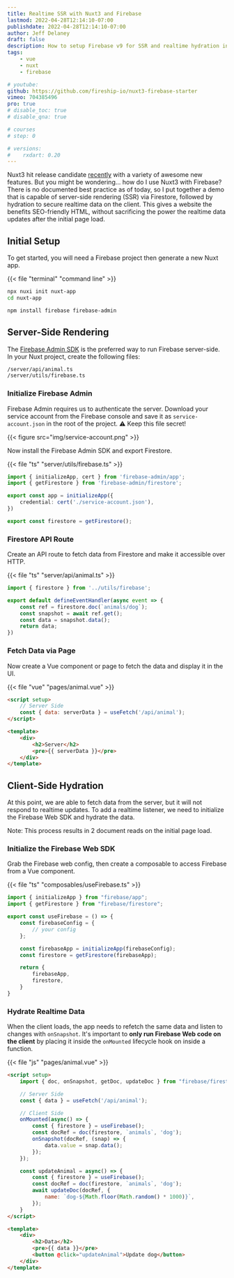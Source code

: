 ```yaml
---
title: Realtime SSR with Nuxt3 and Firebase
lastmod: 2022-04-28T12:14:10-07:00
publishdate: 2022-04-28T12:14:10-07:00
author: Jeff Delaney
draft: false
description: How to setup Firebase v9 for SSR and realtime hydration in Nuxt3
tags: 
    - vue
    - nuxt
    - firebase

# youtube: 
github: https://github.com/fireship-io/nuxt3-firebase-starter
vimeo: 704385496
pro: true
# disable_toc: true
# disable_qna: true

# courses
# step: 0

# versions:
#    rxdart: 0.20
---
```


Nuxt3 hit release candidate [recently](https://nuxtjs.org/announcements/nuxt3-rc/) with a variety of awesome new features. But you might be wondering... how do I use Nuxt3 with Firebase? There is no documented best practice as of today, so I put together a demo that is capable of server-side rendering (SSR) via Firestore, followed by hydration to secure realtime data on the client. This gives a website the benefits SEO-friendly HTML, without sacrificing the power the realtime data updates after the initial page load. 

## Initial Setup

To get started, you will need a Firebase project then generate a new Nuxt app. 

{{< file "terminal" "command line" >}}
```bash
npx nuxi init nuxt-app
cd nuxt-app

npm install firebase firebase-admin
```

## Server-Side Rendering

The [Firebase Admin SDK](https://firebase.google.com/docs/reference/admin) is the preferred way to run Firebase server-side. In your Nuxt project, create the following files:

```bash
/server/api/animal.ts
/server/utils/firebase.ts
```
### Initialize Firebase Admin

Firebase Admin requires us to authenticate the server. Download your service account from the Firebase console and save it as `service-account.json` in the root of the project. ⚠ Keep this file secret!

{{< figure src="img/service-account.png" >}}

Now install the Firebase Admin SDK and export Firestore. 


{{< file "ts" "server/utils/firebase.ts" >}}
```typescript
import { initializeApp, cert } from 'firebase-admin/app';
import { getFirestore } from 'firebase-admin/firestore';

export const app = initializeApp({
    credential: cert('./service-account.json'),
})

export const firestore = getFirestore();
```

### Firestore API Route

Create an API route to fetch data from Firestore and make it accessible over HTTP.

{{< file "ts" "server/api/animal.ts" >}}
```typescript
import { firestore } from '../utils/firebase';

export default defineEventHandler(async event => { 
    const ref = firestore.doc(`animals/dog`);
    const snapshot = await ref.get();
    const data = snapshot.data();
    return data;
})
```

### Fetch Data via Page

Now create a Vue component or page to fetch the data and display it in the UI. 

{{< file "vue" "pages/animal.vue" >}}
```html
<script setup>
    // Server Side
    const { data: serverData } = useFetch('/api/animal');
</script>

<template>
    <div>
        <h2>Server</h2>
        <pre>{{ serverData }}</pre>
    </div>
</template>
```

## Client-Side Hydration

At this point, we are able to fetch data from the server, but it will not respond to realtime updates. To add a realtime listener, we need to initialize the Firebase Web SDK and hydrate the data.

Note: This process results in 2 document reads on the initial page load. 

### Initialize the Firebase Web SDK

Grab the Firebase web config, then create a composable to access Firebase from a Vue component. 

{{< file "ts" "composables/useFirebase.ts" >}}
```typescript
import { initializeApp } from "firebase/app";
import { getFirestore } from "firebase/firestore";

export const useFirebase = () => {
    const firebaseConfig = {
        // your config
    };

    const firebaseApp = initializeApp(firebaseConfig);
    const firestore = getFirestore(firebaseApp);

    return {
        firebaseApp,
        firestore,
    }
}
```

### Hydrate Realtime Data

When the client loads, the app needs to refetch the same data and listen to changes with `onSnapshot`. It's important to **only run Firebase Web code on the client** by placing it inside the `onMounted` lifecycle hook on inside a function.

{{< file "js" "pages/animal.vue" >}}
```html
<script setup>
    import { doc, onSnapshot, getDoc, updateDoc } from "firebase/firestore";

    // Server Side
    const { data } = useFetch('/api/animal');

    // Client Side
    onMounted(async() => {
        const { firestore } = useFirebase();
        const docRef = doc(firestore, `animals`, 'dog');
        onSnapshot(docRef, (snap) => {
            data.value = snap.data();
        });
    });

    const updateAnimal = async() => {
        const { firestore } = useFirebase();
        const docRef = doc(firestore, `animals`, 'dog');
        await updateDoc(docRef, {
            name: `dog-${Math.floor(Math.random() * 1000)}`,
        });
    }
</script>

<template>
    <div>
        <h2>Data</h2>
        <pre>{{ data }}</pre>
        <button @click="updateAnimal">Update dog</button>
    </div>
</template>
```
